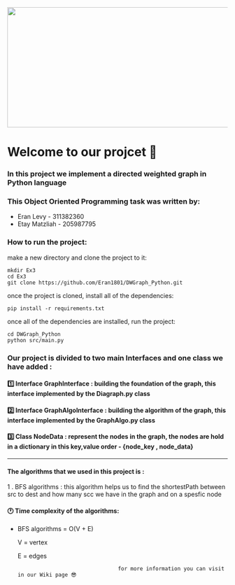 
<img src="https://miro.medium.com/max/700/1*rmq7bd3GFjcwfXtkrBQaPQ.png" width="1000" height="275" >

# Welcome to our projcet 👋
### In this project we implement a directed weighted graph in Python language

### This Object Oriented Programming task was written by:

* Eran Levy - 311382360
* Etay Matzliah - 205987795

 ### How to run the project:
 
 make a new directory and clone the project to it:
 
 	mkdir Ex3
	cd Ex3
	git clone https://github.com/Eran1801/DWGraph_Python.git
	
once the project is cloned, install all of the dependencies:

	pip install -r requirements.txt
	
once all of the dependencies are installed, run the project:

	cd DWGraph_Python
	python src/main.py

 ### Our project is divided to two main Interfaces and one class we have added :
 
 #### 1️⃣ Interface GraphInterface : building the foundation of the graph, this interface implemented by the Diagraph.py class

 #### 2️⃣ Interface GraphAlgoInterface : building the algorithm of the graph, this interface implemented by the GraphAlgo.py class
 
 #### 3️⃣ Class NodeData : represent the nodes in the graph, the nodes are hold in a dictionary in this key,value order - {node_key , node_data} 
 
-------------------------------------

#### The algorithms that we used in this project is : 

1 . BFS algorithms : this algorithm helps us to find the shortestPath between src to dest and how many scc we have in the graph and on a spesfic node

 #### 🕐 Time complexity of the algorithms:
 
 - BFS algorithms = O(V + E)
 
   V = vertex
    
	 E = edges
    
    
    
                                       for more information you can visit in our Wiki page 😎 
